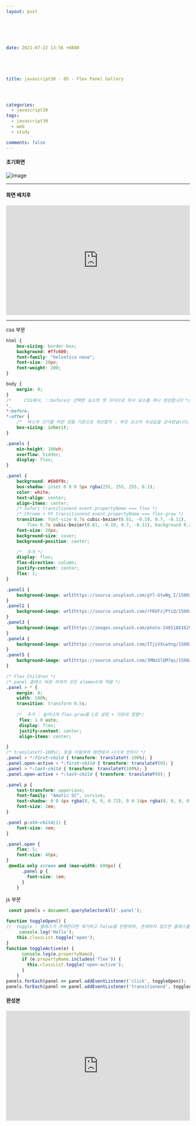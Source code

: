 ```yaml
---
layout: post






date: 2021-07-22 13:56 +0800





title: javascript30 - 05 - Flex Panel Gallery




categories: 
  - javascript30
tags: 
  - javascript30
  - web
  - study

comments: false
---
```




#### 초기화면

![image](https://user-images.githubusercontent.com/49177223/126534256-281aa04d-061a-4e5e-b206-4b006e20e204.png)

---

#### 화면 배치후

<iframe height="300" style="width: 100%;" scrolling="no" title="" src="https://codepen.io/sumi-0011/embed/eYWGNKd?default-tab=css%2Cresult" frameborder="no" loading="lazy" allowtransparency="true" allowfullscreen="true">
  See the Pen <a href="https://codepen.io/sumi-0011/pen/eYWGNKd">
  </a> by sumi (<a href="https://codepen.io/sumi-0011">@sumi-0011</a>)
  on <a href="https://codepen.io">CodePen</a>.
</iframe>

---



css 부분

```css
html {
	box-sizing: border-box;
	background: #ffc600;
	font-family: "helvetica neue";
	font-size: 20px;
	font-weight: 200;
}

body {
	margin: 0;
}
/*     CSS에서, ::before는 선택한 요소의 첫 자식으로 의사 요소를 하나 생성합니다 */
*,
*:before,
*:after {
	/* 	박스의 크기를 어떤 것을 기준으로 계산할지 : 부모 요소의 속성값을 상속받습니다. */
	box-sizing: inherit;
}

.panels {
	min-height: 100vh;
	overflow: hidden;
	display: flex;
}

.panel {
	background: #6b0f9c;
	box-shadow: inset 0 0 0 5px rgba(255, 255, 255, 0.1);
	color: white;
	text-align: center;
	align-items: center;
	/* Safari transitionend event.propertyName === flex */
	/* Chrome + FF transitionend event.propertyName === flex-grow */
	transition: font-size 0.7s cubic-bezier(0.61, -0.19, 0.7, -0.11),
		flex 0.7s cubic-bezier(0.61, -0.19, 0.7, -0.11), background 0.2s;
	font-size: 20px;
	background-size: cover;
	background-position: center;

	/* 	추가 */
	display: flex;
	flex-direction: column;
	justify-content: center;
	flex: 1;
}

.panel1 {
	background-image: url(https://source.unsplash.com/gYl-UtwNg_I/1500x1500);
}
.panel2 {
	background-image: url(https://source.unsplash.com/rFKUFzjPYiQ/1500x1500);
}
.panel3 {
	background-image: url(https://images.unsplash.com/photo-1465188162913-8fb5709d6d57?ixlib=rb-0.3.5&q=80&fm=jpg&crop=faces&cs=tinysrgb&w=1500&h=1500&fit=crop&s=967e8a713a4e395260793fc8c802901d);
}
.panel4 {
	background-image: url(https://source.unsplash.com/ITjiVXcwVng/1500x1500);
}
.panel5 {
	background-image: url(https://source.unsplash.com/3MNzGlQM7qs/1500x1500);
}

/* Flex Children */
/* panel 클래스 바로 하위의 모든 element에 적용 */
.panel > * {
	margin: 0;
	width: 100%;
	transition: transform 0.5s;
	
	/* 	추가 : 늘어나게 flex-grow를 1로 설정 + 가운데 정렬*/
	 flex: 1 0 auto;
	 display: flex;
	 justify-content: center;
	 align-items: center;

}
/* translateY(-100%); 등을 이용하여 화면에서 나가게 만든다 */
.panel > *:first-child { transform: translateY(-100%); }
.panel.open-active > *:first-child { transform: translateY(0); }
.panel > *:last-child { transform: translateY(100%); }
.panel.open-active > *:last-child { transform: translateY(0); }

.panel p {
	text-transform: uppercase;
	font-family: "Amatic SC", cursive;
	text-shadow: 0 0 4px rgba(0, 0, 0, 0.72), 0 0 14px rgba(0, 0, 0, 0.45);
	font-size: 2em;
}

.panel p:nth-child(2) {
	font-size: 4em;
}

.panel.open {
	flex: 5;
	font-size: 40px;
}
 @media only screen and (max-width: 600px) {
      .panel p {
        font-size: 1em;
      }
    }
```



js 부분

```js
 const panels = document.querySelectorAll('.panel');

function toggleOpen() {
// 	toggle : 클래스가 존재한다면 제거하고 false를 반환하며, 존재하지 않으면 클래스를 추가하고 true를 반환
	 console.log('Hello');
	this.classList.toggle('open');
}
function toggleActive(e) {
      console.log(e.propertyName);
      if (e.propertyName.includes('flex')) {
        this.classList.toggle('open-active');
      }
    }
panels.forEach(panel => panel.addEventListener('click', toggleOpen));
panels.forEach(panel => panel.addEventListener('transitionend', toggleActive));

```



#### 완성본

<iframe height="300" style="width: 100%;" scrolling="no" title="" src="https://codepen.io/sumi-0011/embed/eYWGNKd?default-tab=result" frameborder="no" loading="lazy" allowtransparency="true" allowfullscreen="true">
  See the Pen <a href="https://codepen.io/sumi-0011/pen/eYWGNKd">
  </a> by sumi (<a href="https://codepen.io/sumi-0011">@sumi-0011</a>)
  on <a href="https://codepen.io">CodePen</a>.
</iframe>
